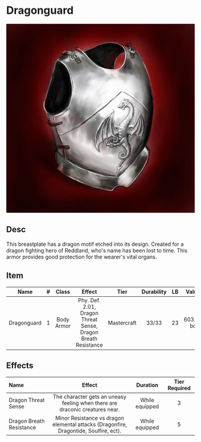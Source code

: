 # Dragonguard

![Copyright](Dragonguard.webp)

## Desc

This breastplate has a dragon motif etched into its design. Created for a dragon fighting hero of Reddland, who's name has been lost to time. This armor provides good protection for the wearer's vital organs.

## Item

|    Name    | # |   Class   |                            Effect                            |    Tier    | Durability | LB |   Value   |
| :---------: | :-: | :--------: | :-----------------------------------------------------------: | :---------: | :--------: | :-: | :-------: |
| Dragonguard | 1 | Body Armor | Phy. Def. 2.01, Dragon Threat Sense, Dragon Breath Resistance | Mastercraft |   33/33   | 23 | 603.24 bc |

## Effects

| Name                     |                                         Effect                                         |   Duration   | Tier Required |
| :----------------------- | :-------------------------------------------------------------------------------------: | :-----------: | :-----------: |
| Dragon Threat Sense      | The character gets an uneasy feeling when there are draconic creatures near. | While equipped |       3       |
| Dragon Breath Resistance |  Minor Resistance vs dragon elemental attacks (Dragonfire, Dragontide, Soulfire, ect).  | While equipped |       5       |
